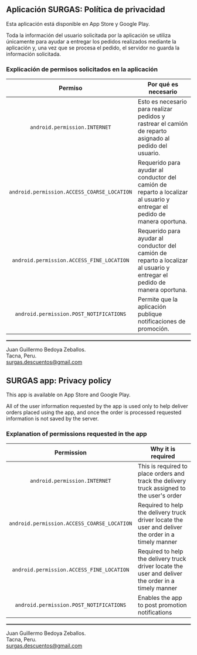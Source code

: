 ## Aplicación SURGAS: Política de privacidad

Esta aplicación está disponible en App Store y Google Play.

Toda la información del usuario solicitada por la aplicación se utiliza únicamente para ayudar a entregar los pedidos realizados mediante la aplicación y, una vez que se procesa el pedido, el servidor no guarda la información solicitada.

### Explicación de permisos solicitados en la aplicación

| Permiso | Por qué es necesario |
| :---: | --- |
| `android.permission.INTERNET` | Esto es necesario para realizar pedidos y rastrear el camión de reparto asignado al pedido del usuario. |
| `android.permission.ACCESS_COARSE_LOCATION` | Requerido para ayudar al conductor del camión de reparto a localizar al usuario y entregar el pedido de manera oportuna. |
| `android.permission.ACCESS_FINE_LOCATION`   | Requerido para ayudar al conductor del camión de reparto a localizar al usuario y entregar el pedido de manera oportuna. |
| `android.permission.POST_NOTIFICATIONS` | Permite que la aplicación publique notificaciones de promoción. |

 <hr style="border:1px solid gray">

Juan Guillermo Bedoya Zeballos.  
Tacna, Peru.  
surgas.descuentos@gmail.com

## SURGAS app: Privacy policy

This app is available on App Store and Google Play.

All of the user information requested by the app is used only to help deliver orders placed using the app, and once the order is processed requested information is not saved by the server.

### Explanation of permissions requested in the app

| Permission | Why it is required |
| :---: | --- |
| `android.permission.INTERNET` | This is required to place orders and track the delivery truck assigned to the user's order |
| `android.permission.ACCESS_COARSE_LOCATION` | Required to help the delivery truck driver locate the user and deliver the order in a timely manner |
| `android.permission.ACCESS_FINE_LOCATION`   | Required to help the delivery truck driver locate the user and deliver the order in a timely manner |
| `android.permission.POST_NOTIFICATIONS` | Enables the app to post promotion notifications |

 <hr style="border:1px solid gray">

Juan Guillermo Bedoya Zeballos.  
Tacna, Peru.  
surgas.descuentos@gmail.com
